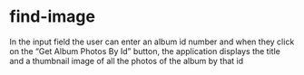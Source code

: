 # find-image
In the input field the user can enter an album id number and when they click on the “Get Album Photos By Id” button, the application displays the title and a thumbnail image of all the photos of the album by that id
